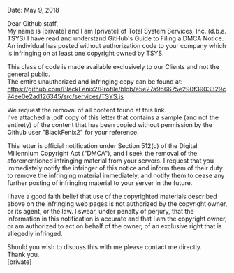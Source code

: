Date: May 9, 2018

Dear Github staff,  
My name is [private] and I am [private] of Total System Services, Inc. (d.b.a. TSYS) I have read and understand GitHub's Guide to Filing a DMCA Notice. An individual has posted without authorization code to your company which is infringing on at least one copyright owned by TSYS.  

This class of code is made available exclusively to our Clients and not the general public.  
The entire unauthorized and infringing copy can be found at:  
https://github.com/BlackFenix2/Profile/blob/e5e27a9b6675e290f3903329c74ee0e2ad126345/src/services/TSYS.js  

We request the removal of all content found at this link.  
I've attached a .pdf copy of this letter that contains a sample (and not the entirety) of the content that has been copied without permission by the Github user "BlackFenix2" for your reference.  

This letter is official notification under Section 512(c) of the Digital Millennium Copyright Act ("DMCA"), and I seek the removal of the aforementioned infringing material from your servers. I request that you immediately notify the infringer of this notice and inform them of their duty to remove the infringing material immediately, and notify them to cease any further posting of infringing material to your server in the future.  

I have a good faith belief that use of the copyrighted materials described above on the infringing web pages is not authorized by the copyright owner, or its agent, or the law. I swear, under penalty of perjury, that the information in this notification is accurate and that I am the copyright owner, or am authorized to act on behalf of the owner, of an exclusive right that is allegedly infringed.  

Should you wish to discuss this with me please contact me directly.  
Thank you.  
[private]

